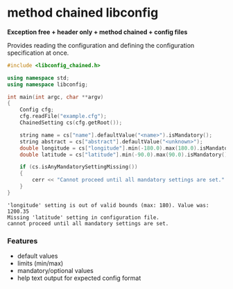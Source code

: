 # method chained libconfig #

**Exception free + header only + method chained + config files**

Provides reading the configuration and defining the configuration specification at once.

```C++
#include <libconfig_chained.h>

using namespace std;
using namespace libconfig;

int main(int argc, char **argv)
{
    Config cfg;
    cfg.readFile("example.cfg");
    ChainedSetting cs(cfg.getRoot());

    string name = cs["name"].defaultValue("<name>").isMandatory();
    string abstract = cs["abstract"].defaultValue("<unknown>");
    double longitude = cs["longitude"].min(-180.0).max(180.0).isMandatory();
    double latitude = cs["latitude"].min(-90.0).max(90.0).isMandatory();

    if (cs.isAnyMandatorySettingMissing())
    {
        cerr << "Cannot proceed until all mandatory settings are set." << endl;
    }
}
```

```tty
'longitude' setting is out of valid bounds (max: 180). Value was: 1200.35
Missing 'latitude' setting in configuration file.
cannot proceed until all mandatory settings are set.
```

### Features ###

 * default values
 * limits (min/max)
 * mandatory/optional values
 * help text output for expected config format

